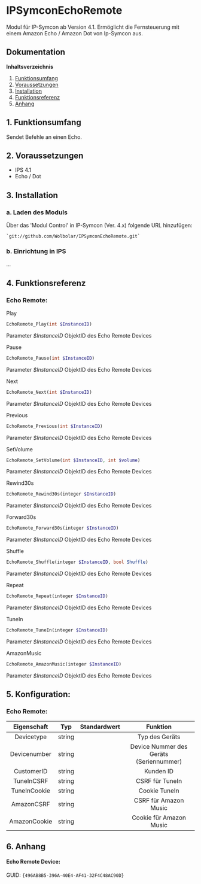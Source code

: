 # IPSymconEchoRemote

Modul für IP-Symcon ab Version 4.1. Ermöglicht die Fernsteuerung mit einem Amazon Echo / Amazon Dot von Ip-Symcon aus.



## Dokumentation

**Inhaltsverzeichnis**

1. [Funktionsumfang](#1-funktionsumfang)  
2. [Voraussetzungen](#2-voraussetzungen)  
3. [Installation](#3-installation)  
4. [Funktionsreferenz](#4-funktionsreferenz)  
5. [Anhang](#5-anhang)  

## 1. Funktionsumfang

Sendet Befehle an einen Echo.
   

## 2. Voraussetzungen

 - IPS 4.1
 - Echo / Dot

## 3. Installation

### a. Laden des Moduls

Über das 'Modul Control' in IP-Symcon (Ver. 4.x) folgende URL hinzufügen:
	
    `git://github.com/Wolbolar/IPSymconEchoRemote.git`  

### b. Einrichtung in IPS

...

## 4. Funktionsreferenz

### Echo Remote:
 
Play
```php
EchoRemote_Play(int $InstanceID)
``` 
Parameter _$InstanceID_ ObjektID des Echo Remote Devices

Pause
```php
EchoRemote_Pause(int $InstanceID)
``` 
Parameter _$InstanceID_ ObjektID des Echo Remote Devices

Next
```php
EchoRemote_Next(int $InstanceID)
``` 
Parameter _$InstanceID_ ObjektID des Echo Remote Devices

Previous
```php
EchoRemote_Previous(int $InstanceID)
``` 
Parameter _$InstanceID_ ObjektID des Echo Remote Devices

SetVolume
```php
EchoRemote_SetVolume(int $InstanceID, int $volume)
``` 
Parameter _$InstanceID_ ObjektID des Echo Remote Devices

Rewind30s
```php
EchoRemote_Rewind30s(integer $InstanceID)
``` 
Parameter _$InstanceID_ ObjektID des Echo Remote Devices

Forward30s
```php
EchoRemote_Forward30s(integer $InstanceID)
``` 
Parameter _$InstanceID_ ObjektID des Echo Remote Devices

Shuffle
```php
EchoRemote_Shuffle(integer $InstanceID, bool Shuffle)
``` 
Parameter _$InstanceID_ ObjektID des Echo Remote Devices

Repeat
```php
EchoRemote_Repeat(integer $InstanceID)
``` 
Parameter _$InstanceID_ ObjektID des Echo Remote Devices  

TuneIn
```php
EchoRemote_TuneIn(integer $InstanceID)
``` 
Parameter _$InstanceID_ ObjektID des Echo Remote Devices  

AmazonMusic
```php
EchoRemote_AmazonMusic(integer $InstanceID)
``` 
Parameter _$InstanceID_ ObjektID des Echo Remote Devices  


## 5. Konfiguration:


### Echo Remote:  

| Eigenschaft     | Typ     | Standardwert | Funktion                                                              |
| :-------------: | :-----: | :----------: | :-------------------------------------------------------------------: |
| Devicetype      | string  |              | Typ des Geräts                                                        |
| Devicenumber    | string  |              | Device Nummer des Geräts (Seriennummer)                               |
| CustomerID      | string  |              | Kunden ID                                                             |
| TuneInCSRF      | string  |              | CSRF für TuneIn                                                       |
| TuneInCookie    | string  |              | Cookie TuneIn                                                         |
| AmazonCSRF      | string  |              | CSRF für Amazon Music                                                 |
| AmazonCookie    | string  |              | Cookie für Amazon Music                                               |

## 6. Anhang


#### Echo Remote Device:

GUID: `{496AB8B5-396A-40E4-AF41-32F4C48AC90D}` 


